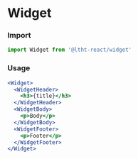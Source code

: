 # Widget

<!-- STORY -->

### Import

```js
import Widget from '@ltht-react/widget'
```

### Usage

```jsx
<Widget>
  <WidgetHeader>
    <h3>{title}</h3>
  </WidgetHeader>
  <WidgetBody>
    <p>Body</p>
  </WidgetBody>
  <WidgetFooter>
    <p>Footer</p>
  </WidgetFooter>
</Widget>
```
